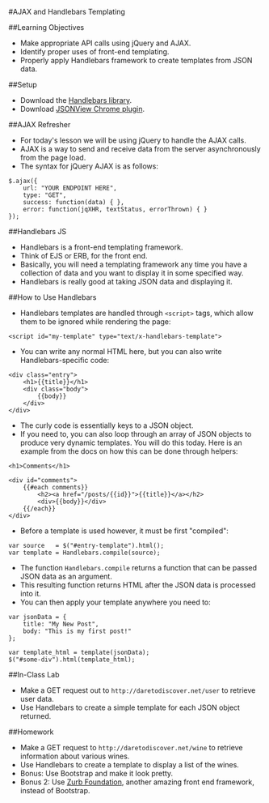 #AJAX and Handlebars Templating

##Learning Objectives
- Make appropriate API calls using jQuery and AJAX.
- Identify proper uses of front-end templating.
- Properly apply Handlebars framework to create templates from JSON data.

##Setup
- Download the [Handlebars library](http://handlebarsjs.com/).
- Download [JSONView Chrome plugin](https://chrome.google.com/webstore/detail/jsonview/chklaanhfefbnpoihckbnefhakgolnmc?hl=en).

##AJAX Refresher
- For today's lesson we will be using jQuery to handle the AJAX calls.
- AJAX is a way to send and receive data from the server asynchronously from the page load.
- The syntax for jQuery AJAX is as follows:

```
$.ajax({
	url: "YOUR ENDPOINT HERE",
	type: "GET",
	success: function(data) { },
	error: function(jqXHR, textStatus, errorThrown) { }
});
```

##Handlebars JS
- Handlebars is a front-end templating framework.
- Think of EJS or ERB, for the front end.
- Basically, you will need a templating framework any time you have a collection of data and you want to display it in some specified way.
- Handlebars is really good at taking JSON data and displaying it.

##How to Use Handlebars
- Handlebars templates are handled through `<script>` tags, which allow them to be ignored while rendering the page:

```
<script id="my-template" type="text/x-handlebars-template">
```

- You can write any normal HTML here, but you can also write Handlebars-specific code:

```
<div class="entry">
	<h1>{{title}}</h1>
	<div class="body">
		{{body}}
	</div>
</div>
```

- The curly code is essentially keys to a JSON object.
- If you need to, you can also loop through an array of JSON objects to produce very dynamic templates. You will do this today. Here is an example from the docs on how this can be done through helpers:

```
<h1>Comments</h1>

<div id="comments">
	{{#each comments}}
		<h2><a href="/posts/{{id}}">{{title}}</a></h2>
		<div>{{body}}</div>
	{{/each}}
</div>
```

- Before a template is used however, it must be first "compiled":

```
var source   = $("#entry-template").html();
var template = Handlebars.compile(source);
```

- The function `Handlebars.compile` returns a function that can be passed JSON data as an argument.
- This resulting function returns HTML after the JSON data is processed into it.
- You can then apply your template anywhere you need to:

```
var jsonData = {
	title: "My New Post",
	body: "This is my first post!"
};

var template_html = template(jsonData);
$("#some-div").html(template_html);
```

##In-Class Lab
- Make a GET request out to `http://daretodiscover.net/user` to retrieve user data.
- Use Handlebars to create a simple template for each JSON object returned.

##Homework
- Make a GET request to `http://daretodiscover.net/wine` to retrieve information about various wines.
- Use Handlebars to create a template to display a list of the wines.
- Bonus: Use Bootstrap and make it look pretty.
- Bonus 2: Use [Zurb Foundation](http://foundation.zurb.com/), another amazing front end framework, instead of Bootstrap.